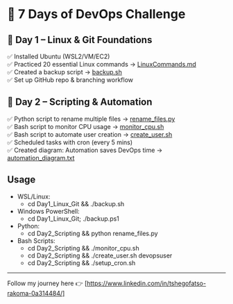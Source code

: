 ﻿# 🚀 7 Days of DevOps Challenge

## 📅 Day 1 – Linux & Git Foundations
✅ Installed Ubuntu (WSL2/VM/EC2)  
✅ Practiced 20 essential Linux commands → [LinuxCommands.md](Day1_Linux_Git/LinuxCommands.md)  
✅ Created a backup script → [backup.sh](Day1_Linux_Git/backup.sh)  
✅ Set up GitHub repo & branching workflow  

## 📅 Day 2 – Scripting & Automation
✅ Python script to rename multiple files → [rename_files.py](Day2_Scripting/rename_files.py)  
✅ Bash script to monitor CPU usage → [monitor_cpu.sh](Day2_Scripting/monitor_cpu.sh)  
✅ Bash script to automate user creation → [create_user.sh](Day2_Scripting/create_user.sh)  
✅ Scheduled tasks with cron (every 5 mins)  
✅ Created diagram: Automation saves DevOps time → [automation_diagram.txt](Day2_Scripting/automation_diagram.txt)  

## Usage
- WSL/Linux:
  - cd Day1_Linux_Git && ./backup.sh
- Windows PowerShell:
  - cd Day1_Linux_Git; ./backup.ps1
- Python:
  - cd Day2_Scripting && python rename_files.py
- Bash Scripts:
  - cd Day2_Scripting && ./monitor_cpu.sh
  - cd Day2_Scripting && ./create_user.sh devopsuser
  - cd Day2_Scripting && ./setup_cron.sh

---
Follow my journey here 👉 [https://www.linkedin.com/in/tshegofatso-rakoma-0a314484/]
